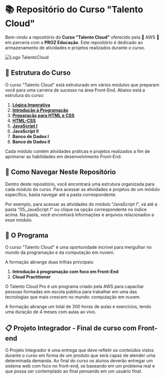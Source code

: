 # 📚 Repositório do Curso "Talento Cloud"

Bem-vindo a repositório do **Curso "Talento Cloud"** oferecido pela 🌟 AWS 🌟 em parceria com a **PROZ Educação**. Este repositório é dedicado ao armazenamento de atividades e projetos realizados durante o curso.

![Logo TalentoCloud](https://res.cloudinary.com/dmzbuztfw/image/upload/v1698622712/GitHub_Images/logo_talento_cloud_crop_dmjsvn.png)

## 📂 Estrutura do Curso
O curso "Talento Cloud" está estruturado em vários módulos que preparam você para uma carreira de sucesso na área Front-End. Abaixo está a estrutura do curso:

01. [**Lógica Imperativa**](https://github.com/williamwa7/TalentoCloud_PROZ-AWS/tree/main/Introdu%C3%A7%C3%A3o%20%C3%A0%20Programa%C3%A7%C3%A3o%20com%20foco%20em%20Front-End%20-%20Turma%2005/01_L%C3%B3gica%20Imperativa)
02. [**Introdução à Programação**](https://github.com/williamwa7/TalentoCloud_PROZ-AWS/tree/main/Introdu%C3%A7%C3%A3o%20%C3%A0%20Programa%C3%A7%C3%A3o%20com%20foco%20em%20Front-End%20-%20Turma%2005/02_Introdu%C3%A7%C3%A3o%20%C3%A0%20Programa%C3%A7%C3%A3o)
03. [**Preparação para HTML e CSS**](https://github.com/williamwa7/TalentoCloud_PROZ-AWS/tree/main/Introdu%C3%A7%C3%A3o%20%C3%A0%20Programa%C3%A7%C3%A3o%20com%20foco%20em%20Front-End%20-%20Turma%2005/03_Prepara%C3%A7%C3%A3o%20para%20HTML%20e%20CSS)
04. [**HTML-CSS**](https://github.com/williamwa7/TalentoCloud_PROZ-AWS/tree/main/Introdu%C3%A7%C3%A3o%20%C3%A0%20Programa%C3%A7%C3%A3o%20com%20foco%20em%20Front-End%20-%20Turma%2005/04_HTML-CSS)
05. [**JavaScript I**](https://github.com/williamwa7/TalentoCloud_PROZ-AWS/tree/main/Introdu%C3%A7%C3%A3o%20%C3%A0%20Programa%C3%A7%C3%A3o%20com%20foco%20em%20Front-End%20-%20Turma%2005/05_JavaScript%20I)
06. **JavaScript II**
07. **Banco de Dados I**
08. **Banco de Dados II**

Cada módulo contém atividades práticas e projetos realizados a fim de aprimorar as habilidades em desenvolvimento Front-End.

## 📁 Como Navegar Neste Repositório
Dentro deste repositório, você encontrará uma estrutura organizada para cada módulo do curso. Para acessar as atividades e projetos de um módulo específico, basta navegar até a pasta correspondente.

Por exemplo, para acessar as atividades do módulo "JavaScript I", vá até a pasta "05_JavaScript I" ou clique na opção correspondente no índice acima. Na pasta, você encontrará informações e arquivos relacionados a esse módulo.

## 🚀 O Programa

O curso "Talento Cloud" é uma oportunidade incrível para mergulhar no mundo da programação e da computação em nuvem.

A formação abrange duas trilhas principais:

1. **Introdução à programação com foco em Front-End**
2. **Cloud Practitioner**

O Talento Cloud Pro é um programa criado pela AWS para capacitar pessoas formadas em escola pública para trabalhar em uma das tecnologias que mais crescem no mundo: computação em nuvem.

A formação abrange um total de 300 horas de aulas e exercícios, tendo uma duração de 4 meses com aulas ao vivo.

## 📋 Projeto Integrador - Final de curso com Front-end

O Projeto Integrador é uma entrega que deve refletir os conteúdos vistos durante o curso em forma de um produto que será capaz de atender uma determinada demanda. Ao final do curso os alunos deverão entregar um sistema web com foco no front-end, se baseando em um problema real e que possa ser contemplado ao final pensando em um usuário final.
